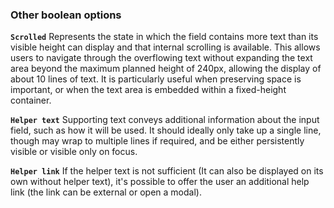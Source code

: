 ### Other boolean options

**`Scrolled`**
Represents the state in which the field contains more text than its visible height can display and that internal scrolling is available.
This allows users to navigate through the overflowing text without expanding the text area beyond the maximum planned height of 240px, allowing the display of about 10 lines of text. It is particularly useful when preserving space is important, or when the text area is embedded within a fixed-height container.

**`Helper text`**
Supporting text conveys additional information about the input field, such as how it will be used. It should ideally only take up a single line, though may wrap to multiple lines if required, and be either persistently visible or visible only on focus.

**`Helper link`**
If the helper text is not sufficient (It can also be displayed on its own without helper text), it's possible to offer the user an additional help link (the link can be external or open a modal).
